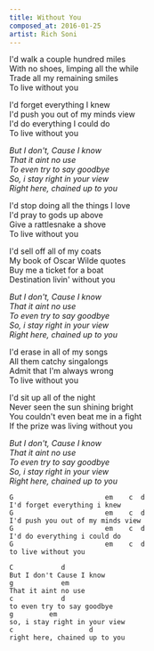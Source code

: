 ```yaml
---
title: Without You
composed_at: 2016-01-25
artist: Rich Soni
---
```


I'd walk a couple hundred miles  
With no shoes, limping all the while  
Trade all my remaining smiles  
To live without you  

I'd forget everything I knew  
I'd push you out of my minds view  
I'd do everything I could do  
To live without you  

*But I don't, Cause I know*  
*That it aint no use*  
*To even try to say goodbye*  
*So, i stay right in your view*  
*Right here, chained up to you*  

I'd stop doing all the things I love  
I'd pray to gods up above  
Give a rattlesnake a shove  
To live without you  

I'd sell off all of my coats  
My book of Oscar Wilde quotes  
Buy me a ticket for a boat  
Destination livin' without you  

*But I don't, Cause I know*  
*That it aint no use*  
*To even try to say goodbye*  
*So, i stay right in your view*  
*Right here, chained up to you*  

I'd erase in all of my songs  
All them catchy singalongs  
Admit that I'm always wrong  
To live without you  

I'd sit up all of the night  
Never seen the sun shining bright  
You couldn't even beat me in a fight  
If the prize was living without you  

*But I don't, Cause I know*  
*That it aint no use*  
*To even try to say goodbye*  
*So, i stay right in your view*  
*Right here, chained up to you*  

```
G                       em    c  d
I'd forget everything i knew
G                       em    c  d
I'd push you out of my minds view
G                       em    c  d
I'd do everything i could do
G                       em    c  d
to live without you

C            d
But I don't Cause I know
g            em
That it aint no use
c            d
to even try to say goodbye
g         em
so, i stay right in your view
c                   d
right here, chained up to you
```
